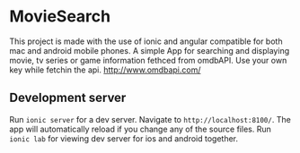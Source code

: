 # MovieSearch

This project is made with the use of ionic and angular compatible for both mac and android mobile phones. A simple App for searching and displaying movie, tv series or game information fethced from omdbAPI. Use your own key while fetchin the api.
http://www.omdbapi.com/

## Development server

Run `ionic server` for a dev server. Navigate to `http://localhost:8100/`. The app will automatically reload if you change any of the source files.
Run `ionic lab` for viewing dev server for ios and android together.
